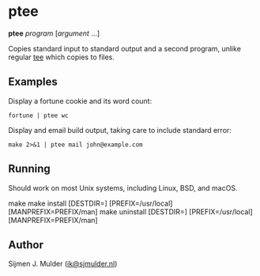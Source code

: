 ptee
====
**ptee** *program* [*argument* ...]

Copies standard input to standard output and a second program,
unlike regular [tee](http://man.openbsd.org/tee) which copies to files.

Examples
--------
Display a fortune cookie and its word count:

    fortune | ptee wc

Display and email build output,
taking care to include standard error:

    make 2>&1 | ptee mail john@example.com

Running
-------
Should work on most Unix systems, including Linux, BSD, and macOS.

   make
   make install   [DESTDIR=] [PREFIX=/usr/local] [MANPREFIX=PREFIX/man]
   make uninstall [DESTDIR=] [PREFIX=/usr/local] [MANPREFIX=PREFIX/man]

Author
------
Sijmen J. Mulder (ik@sjmulder.nl)
